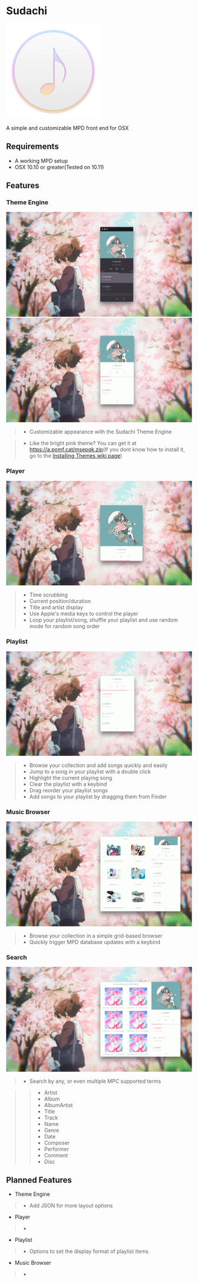 # Sudachi
<img src="https://github.com/DrabWeb/Sudachi/blob/master/Sudachi/Sudachi/Assets.xcassets/AppIcon.appiconset/icon_512x512.png?raw=true" width="256px" height="256px">

A simple and customizable MPD front end for OSX

## Requirements
* A working MPD setup
* OSX 10.10 or greater(Tested on 10.11)

## Features
### Theme Engine

<img src="https://raw.githubusercontent.com/DrabWeb/Sudachi/master/Screenshots/Theme%20Engine%20Default.png">
<img src="https://raw.githubusercontent.com/DrabWeb/Sudachi/master/Screenshots/Theme%20Engine%20Custom.png">

> * Customizable appearance with the Sudachi Theme Engine

> * Like the bright pink theme? You can get it at <a href="https://a.pomf.cat/msepqk.zip">https://a.pomf.cat/msepqk.zip</a>(If you dont know how to install it, go to the <a href="https://github.com/DrabWeb/Sudachi/wiki/Installing-themes">Installing Themes wiki page</a>)

### Player

<img src="https://raw.githubusercontent.com/DrabWeb/Sudachi/master/Screenshots/Player.png">

> * Time scrubbing
> * Current position/duration
> * Title and artist display
> * Use Apple's media keys to control the player
> * Loop your playlist/song, shuffle your playlist and use random mode for random song order

### Playlist

<img src="https://raw.githubusercontent.com/DrabWeb/Sudachi/master/Screenshots/Playlist.png">

> * Browse your collection and add songs quickly and easily
> * Jump to a song in your playlist with a double click
> * Highlight the current playing song
> * Clear the playlist with a keybind
> * Drag reorder your playlist songs
> * Add songs to your playlist by dragging them from Finder

### Music Browser

<img src="https://raw.githubusercontent.com/DrabWeb/Sudachi/master/Screenshots/Music%20Browser.png">

> * Browse your collection in a simple grid-based browser
> * Quickly trigger MPD database updates with a keybind

### Search

<img src="https://raw.githubusercontent.com/DrabWeb/Sudachi/master/Screenshots/Search.png">

> * Search by any, or even multiple MPC supported terms

> > * Artist
> > * Album
> > * AlbumArtist
> > * Title
> > * Track
> > * Name
> > * Genre
> > * Date
> > * Composer
> > * Performer
> > * Comment
> > * Disc

## Planned Features
* Theme Engine

> * Add JSON for more layout options

* Player

> * 

* Playlist

> * Options to set the display format of playlist items

* Music Browser

> * 
